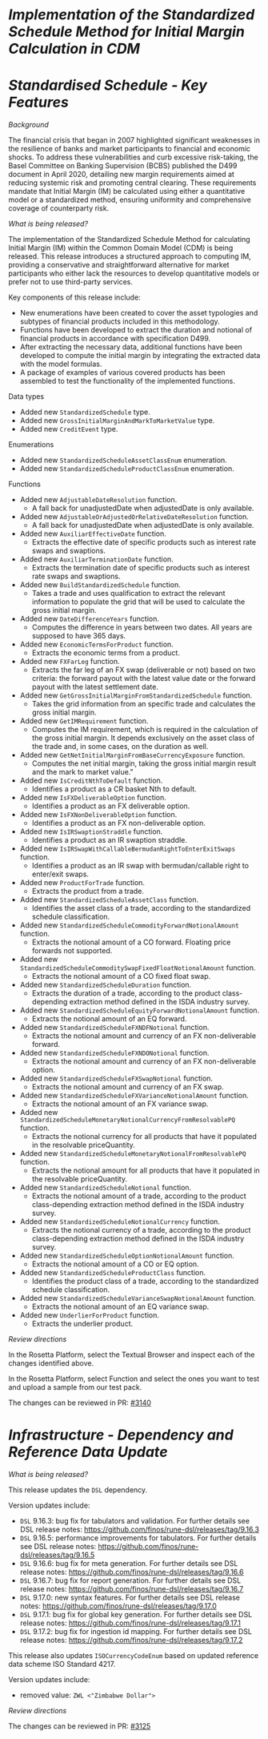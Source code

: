 # _Implementation of the Standardized Schedule Method for Initial Margin Calculation in CDM_
# _Standardised Schedule - Key Features_

_Background_

The financial crisis that began in 2007 highlighted significant weaknesses in the resilience of banks and market participants to financial and economic shocks. To address these vulnerabilities and curb excessive risk-taking, the Basel Committee on Banking Supervision (BCBS) published the D499 document in April 2020, detailing new margin requirements aimed at reducing systemic risk and promoting central clearing. These requirements mandate that Initial Margin (IM) be calculated using either a quantitative model or a standardized method, ensuring uniformity and comprehensive coverage of counterparty risk.

_What is being released?_

The implementation of the Standardized Schedule Method for calculating Initial Margin (IM) within the Common Domain Model (CDM) is being released. This release introduces a structured approach to computing IM, providing a conservative and straightforward alternative for market participants who either lack the resources to develop quantitative models or prefer not to use third-party services.

Key components of this release include:
- New enumerations have been created to cover the asset typologies and subtypes of financial products included in this methodology.
- Functions have been developed to extract the duration and notional of financial products in accordance with specification D499.
- After extracting the necessary data, additional functions have been developed to compute the initial margin by integrating the extracted data with the model formulas.
- A package of examples of various covered products has been assembled to test the functionality of the implemented functions.

Data types

- Added new `StandardizedSchedule` type.
- Added new `GrossInitialMarginAndMarkToMarketValue` type.
- Added new `CreditEvent` type.

Enumerations

- Added new `StandardizedScheduleAssetClassEnum` enumeration.
- Added new `StandardizedScheduleProductClassEnum` enumeration.

Functions

- Added new `AdjustableDateResolution` function.
    - A fall back for unadjustedDate when adjustedDate is only available.
- Added new `AdjustableOrAdjustedOrRelativeDateResolution` function.
    - A fall back for unadjustedDate when adjustedDate is only available.
- Added new `AuxiliarEffectiveDate` function.
    - Extracts the effective date of specific products such as interest rate swaps and swaptions.
- Added new `AuxiliarTerminationDate` function.
    - Extracts the termination date of specific products such as interest rate swaps and swaptions.
- Added new `BuildStandardizedSchedule` function.
    - Takes a trade and uses qualification to extract the relevant information to populate the grid that will be used to calculate the gross initial margin.
- Added new `DateDifferenceYears` function.
    - Computes the difference in years between two dates. All years are supposed to have 365 days.
- Added new `EconomicTermsForProduct` function.
    - Extracts the economic terms from a product.
- Added new `FXFarLeg` function.
    - Extracts the far leg of an FX swap (deliverable or not) based on two criteria: the forward payout with the latest value date or the forward payout with the latest settlement date.
- Added new `GetGrossInitialMarginFromStandardizedSchedule` function.
    - Takes the grid information from an specific trade and calculates the gross initial margin.
- Added new `GetIMRequirement` function.
    - Computes the IM requirement, which is required in the calculation of the gross initial margin. It depends exclusively on the asset class of the trade and, in some cases, on the duration as well.
- Added new `GetNetInitialMarginFromBaseCurrencyExposure` function.
    - Computes the net initial margin, taking the gross initial margin result and the mark to market value."
- Added new `IsCreditNthToDefault` function.
    - Identifies a product as a CR basket Nth to default.
- Added new `IsFXDeliverableOption` function.
    - Identifies a product as an FX deliverable option.
- Added new `IsFXNonDeliverableOption` function.
    - Identifies a product as an FX non-deliverable option.
- Added new `IsIRSwaptionStraddle` function.
    - Identifies a product as an IR swaption straddle.
- Added new `IsIRSwapWithCallableBermudanRightToEnterExitSwaps` function.
    - Identifies a product as an IR swap with bermudan/callable right to enter/exit swaps.
- Added new `ProductForTrade` function.
    - Extracts the product from a trade.
- Added new `StandardizedScheduleAssetClass` function.
    - Identifies the asset class of a trade, according to the standardized schedule classification.
- Added new `StandardizedScheduleCommodityForwardNotionalAmount` function.
    - Extracts the notional amount of a CO forward. Floating price forwards not supported.
- Added new `StandardizedScheduleCommoditySwapFixedFloatNotionalAmount` function.
    - Extracts the notional amount of a CO fixed float swap.
- Added new `StandardizedScheduleDuration` function.
    - Extracts the duration of a trade, according to the product class-depending extraction method defined in the ISDA industry survey.
- Added new `StandardizedScheduleEquityForwardNotionalAmount` function.
    - Extracts the notional amount of an EQ forward.
- Added new `StandardizedScheduleFXNDFNotional` function.
    - Extracts the notional amount and currency of an FX non-deliverable forward.
- Added new `StandardizedScheduleFXNDONotional` function.
    - Extracts the notional amount and currency of an FX non-deliverable option.
- Added new `StandardizedScheduleFXSwapNotional` function.
    - Extracts the notional amount and currency of an FX swap.
- Added new `StandardizedScheduleFXVarianceNotionalAmount` function.
    - Extracts the notional amount of an FX variance swap.
- Added new `StandardizedScheduleMonetaryNotionalCurrencyFromResolvablePQ` function.
    - Extracts the notional currency for all products that have it populated in the resolvable priceQuantity.
- Added new `StandardizedScheduleMonetaryNotionalFromResolvablePQ` function.
    - Extracts the notional amount for all products that have it populated in the resolvable priceQuantity.
- Added new `StandardizedScheduleNotional` function.
    - Extracts the notional amount of a trade, according to the product class-depending extraction method defined in the ISDA industry survey.
- Added new `StandardizedScheduleNotionalCurrency` function.
    - Extracts the notional currency of a trade, according to the product class-depending extraction method defined in the ISDA industry survey.
- Added new `StandardizedScheduleOptionNotionalAmount` function.
    - Extracts the notional amount of a CO or EQ option.
- Added new `StandardizedScheduleProductClass` function.
    - Identifies the product class of a trade, according to the standardized schedule classification.
- Added new `StandardizedScheduleVarianceSwapNotionalAmount` function.
    - Extracts the notional amount of an EQ variance swap.
- Added new `UnderlierForProduct` function.
    - Extracts the underlier product.

_Review directions_

In the Rosetta Platform, select the Textual Browser and inspect each of the changes identified above.

In the Rosetta Platform, select Function and select the ones you want to test and upload a sample from our test pack.

The changes can be reviewed in PR: [#3140](https://github.com/finos/common-domain-model/pull/3140)


# _Infrastructure - Dependency and Reference Data Update_

_What is being released?_

This release updates the `DSL` dependency. 

Version updates include:
- `DSL` 9.16.3: bug fix for tabulators and validation. For further details see DSL release notes: https://github.com/finos/rune-dsl/releases/tag/9.16.3
- `DSL` 9.16.5: performance improvements for tabulators. For further details see DSL release notes: https://github.com/finos/rune-dsl/releases/tag/9.16.5
- `DSL` 9.16.6: bug fix for meta generation. For further details see DSL release notes: https://github.com/finos/rune-dsl/releases/tag/9.16.6
- `DSL` 9.16.7: bug fix for report generation. For further details see DSL release notes: https://github.com/finos/rune-dsl/releases/tag/9.16.7
- `DSL` 9.17.0: new syntax features. For further details see DSL release notes: https://github.com/finos/rune-dsl/releases/tag/9.17.0
- `DSL` 9.17.1: bug fix for global key generation. For further details see DSL release notes: https://github.com/finos/rune-dsl/releases/tag/9.17.1
- `DSL` 9.17.2: bug fix for ingestion id mapping. For further details see DSL release notes: https://github.com/finos/rune-dsl/releases/tag/9.17.2

This release also updates `ISOCurrencyCodeEnum` based on updated reference data scheme ISO Standard 4217.

Version updates include:
- removed value: `ZWL <"Zimbabwe Dollar">`

_Review directions_ 

The changes can be reviewed in PR: [#3125](https://github.com/finos/common-domain-model/pull/3125)
